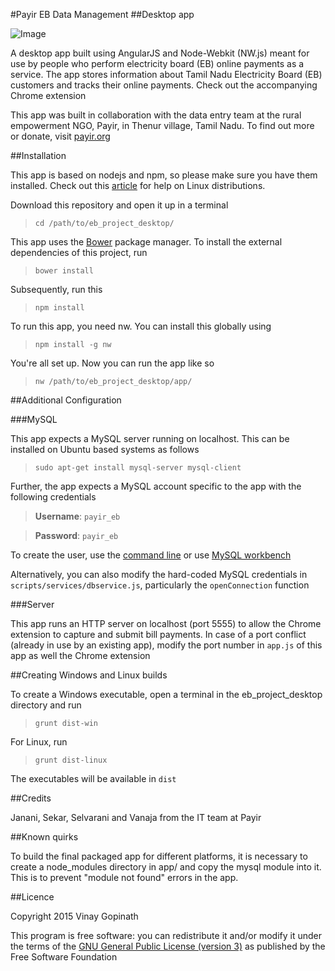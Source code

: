 #Payir EB Data Management 
##Desktop app

![Image](http://i.imgur.com/FsfwfG3.gif)

A desktop app built using AngularJS and Node-Webkit (NW.js) meant for use by people who perform electricity board (EB) online payments as a service. The app stores information about Tamil Nadu Electricity Board (EB) customers and tracks their online payments. Check out the accompanying Chrome extension

This app was built in collaboration with the data entry team at the rural empowerment NGO, Payir, in Thenur village, Tamil Nadu. To find out more or donate, visit [payir.org](http://payir.org)

##Installation

This app is based on nodejs and npm, so please make sure you have them installed. Check out this [article](https://nodesource.com/blog/nodejs-v012-iojs-and-the-nodesource-linux-repositories#installing-node-js-v0-12) for help on Linux distributions.

Download this repository and open it up in a terminal
> ```cd /path/to/eb_project_desktop/```

This app uses the [Bower](http://bower.io) package manager. To install the external dependencies of this project, run
>```bower install```

Subsequently, run this
>```npm install```

To run this app, you need nw. You can install this globally using
>```npm install -g nw```

You're all set up. Now you can run the app like so
>```nw /path/to/eb_project_desktop/app/```

##Additional Configuration

###MySQL

This app expects a MySQL server running on localhost. This can be installed on Ubuntu based systems as follows
>```sudo apt-get install mysql-server mysql-client```

Further, the app expects a MySQL account specific to the app with the following credentials
>  **Username**: `payir_eb`

>  **Password**: `payir_eb`

To create the user, use the [command line](https://www.digitalocean.com/community/tutorials/how-to-create-a-new-user-and-grant-permissions-in-mysql) or use [MySQL workbench](https://dev.mysql.com/downloads/workbench/)

Alternatively, you can also modify the hard-coded MySQL credentials in `scripts/services/dbservice.js`, particularly the `openConnection` function

###Server

This app runs an HTTP server on localhost (port 5555) to allow the Chrome extension to capture and submit bill payments. In case of a port conflict (already in use by an existing app), modify the port number in `app.js` of this app as well the Chrome extension

##Creating Windows and Linux builds

To create a Windows executable, open a terminal in the eb_project_desktop directory and run
>```grunt dist-win```

For Linux, run
>```grunt dist-linux```

The executables will be available in `dist`

##Credits

Janani, Sekar, Selvarani and Vanaja from the IT team at Payir

##Known quirks

To build the final packaged app for different platforms, it is necessary to create a node_modules directory in app/ and copy the mysql module into it. This is to prevent "module not found" errors in the app.

##Licence

Copyright 2015 Vinay Gopinath

This program is free software: you can redistribute it and/or modify it under the terms of the [GNU General Public License (version 3)](https://www.gnu.org/copyleft/gpl.html) as published by the Free Software Foundation